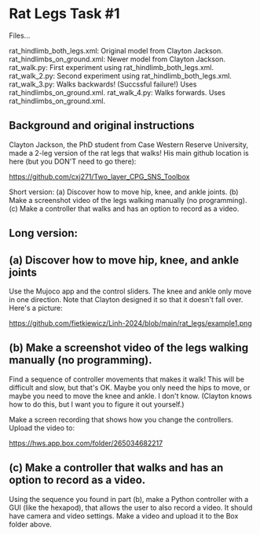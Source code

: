# Rat Legs Task #1

Files...

rat_hindlimb_both_legs.xml: Original model from Clayton Jackson.
rat_hindlimbs_on_ground.xml: Newer model from Clayton Jackson.
rat_walk.py: First experiment using rat_hindlimb_both_legs.xml.
rat_walk_2.py: Second experiment using rat_hindlimb_both_legs.xml.
rat_walk_3.py: Walks backwards! (Succssful failure!) Uses rat_hindlimbs_on_ground.xml.
rat_walk_4.py: Walks forwards. Uses rat_hindlimbs_on_ground.xml.

## Background and original instructions

Clayton Jackson, the PhD student from Case Western Reserve University, made a 2-leg version of the rat legs that walks! His main github location is here (but you DON'T need to go there):

https://github.com/cxj271/Two_layer_CPG_SNS_Toolbox

Short version: (a) Discover how to move hip, knee, and ankle joints. (b) Make a screenshot video of the legs walking manually (no programming). (c) Make a controller that walks and has an option to record as a video.

## Long version:

## (a) Discover how to move hip, knee, and ankle joints

Use the Mujoco app and the control sliders. The knee and ankle only move in one direction. Note that Clayton designed it so that it doesn't fall over. Here's a picture:

https://github.com/fietkiewicz/Linh-2024/blob/main/rat_legs/example1.png

## (b) Make a screenshot video of the legs walking manually (no programming). 

Find a sequence of controller movements that makes it walk! This will be difficult and slow, but that's OK. Maybe you only need the hips to move, or maybe you need to move the knee and ankle. I don't know. (Clayton knows how to do this, but I want you to figure it out yourself.)

Make a screen recording that shows how you change the controllers. Upload the video to:

https://hws.app.box.com/folder/265034682217

## (c) Make a controller that walks and has an option to record as a video.

Using the sequence you found in part (b), make a Python controller with a GUI (like the hexapod), that allows the user to also record a video. It should have camera and video settings. Make a video and upload it to the Box folder above.
